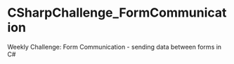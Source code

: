 # CSharpChallenge_FormCommunication
Weekly Challenge: Form Communication - sending data between forms in C#
